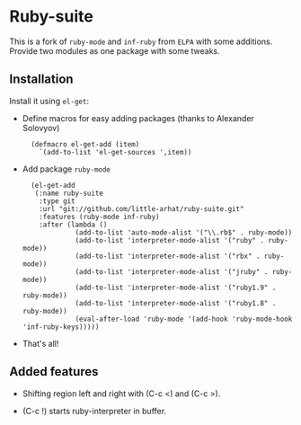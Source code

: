 # Ruby-suite

This is a fork of `ruby-mode` and `inf-ruby` from `ELPA` with some additions.
Provide two modules as one package with some tweaks.

## Installation

Install it using `el-get`:

* Define macros for easy adding packages (thanks to Alexander Solovyov)

        (defmacro el-get-add (item)
          `(add-to-list 'el-get-sources ',item))

* Add package `ruby-mode`

        (el-get-add
         (:name ruby-suite
          :type git
          :url "git://github.com/little-arhat/ruby-suite.git"
          :features (ruby-mode inf-ruby)
          :after (lambda ()
                   (add-to-list 'auto-mode-alist '("\\.rb$" . ruby-mode))
                   (add-to-list 'interpreter-mode-alist '("ruby" . ruby-mode))
                   (add-to-list 'interpreter-mode-alist '("rbx" . ruby-mode))
                   (add-to-list 'interpreter-mode-alist '("jruby" . ruby-mode))
                   (add-to-list 'interpreter-mode-alist '("ruby1.9" . ruby-mode))
                   (add-to-list 'interpreter-mode-alist '("ruby1.8" . ruby-mode))
                   (eval-after-load 'ruby-mode '(add-hook 'ruby-mode-hook 'inf-ruby-keys)))))

* That's all!

## Added features

* Shifting region left and right with (C-c <) and (C-c >).

* (C-c !) starts ruby-interpreter in buffer. 
